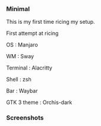 ### Minimal

This is my first time ricing my setup.

First attempt at ricing 

OS : Manjaro

WM : Sway

Terminal : Alacritty

Shell : zsh

Bar : Waybar

GTK 3 theme : Orchis-dark

### Screenshots



